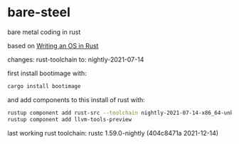 # bare-steel
bare metal coding in rust

based on [Writing an OS in Rust](https://os.phil-opp.com/freestanding-rust-binary/)

changes:
rust-toolchain to: nightly-2021-07-14

first install bootimage with:
``` sh
cargo install bootimage
```

and add components to this install of rust with:
``` sh
rustup component add rust-src --toolchain nightly-2021-07-14-x86_64-unknown-linux-gnu
rustup component add llvm-tools-preview
```

last working rust toolchain: rustc 1.59.0-nightly (404c8471a 2021-12-14)
